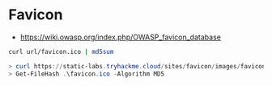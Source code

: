 # Favicon

- <https://wiki.owasp.org/index.php/OWASP_favicon_database>

```bash
curl url/favicon.ico | md5sum
```

```powershell
> curl https://static-labs.tryhackme.cloud/sites/favicon/images/favicon.ico -UseBasicParsing -o favicon.ico
> Get-FileHash .\favicon.ico -Algorithm MD5
```